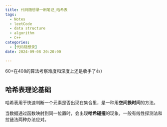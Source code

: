 ```yaml
---
title: 代码随想录一刷笔记_哈希表
tags: 
  - Notes
  - leetCode
  - data structure
  - algorithm
  - C++
categories: 
  - [代码随想录]
date: 2024-09-08 20:20:00

---
```


60+在408的算法考察难度和深度上还是收手了👍）

<!-- more -->

## 哈希表理论基础

哈希表用于快速判断一个元素是否出现在集合里，是一种用**空间换时间**的方法。

当数据通过函数映射到同一位置时，会出现**哈希碰撞**的现象，一般有线性探测法和拉链法两种办法应对。